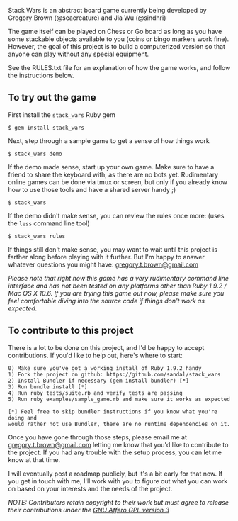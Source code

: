 Stack Wars is an abstract board game currently being developed by Gregory Brown
(@seacreature) and Jia Wu (@sindhri)

The game itself can be played on Chess or Go board as long as you have some
stackable objects available to you (coins or bingo markers work fine). However,
the goal of this project is to build a computerized version so that anyone can
play without any special equipment.

See the RULES.txt file for an explanation of how the game works, and
follow the instructions below.

## To try out the game

First install the `stack_wars` Ruby gem

    $ gem install stack_wars

Next, step through a sample game to get a sense of how things work

    $ stack_wars demo

If the demo made sense, start up your own game. Make sure to have a friend
to share the keyboard with, as there are no bots yet. Rudimentary online
games can be done via tmux or screen, but only if you already know
how to use those tools and have a shared server handy ;)

    $ stack_wars

If the demo didn't make sense, you can review the rules once more:
(uses the `less` command line tool)

    $ stack_wars rules

If things still don't make sense, you may want to wait until this project is
farther along before playing with it further. But I'm happy to answer whatever
questions you might have: gregory.t.brown@gmail.com

_Please note that right now this game has a very rudimentary command line
interface and has not been tested on any platforms other than Ruby 1.9.2 /
Mac OS X 10.6. If you are trying this game out now, please make sure you
feel comfortable diving into the source code if things don't work as 
expected._

## To contribute to this project

There is a lot to be done on this project, and I'd be happy to accept contributions. 
If you'd like to help out, here's where to start:

    0) Make sure you've got a working install of Ruby 1.9.2 handy
    1) Fork the project on github: https://github.com/sandal/stack_wars
    2) Install Bundler if necessary (gem install bundler) [*]
    3) Run bundle install [*]
    4) Run ruby tests/suite.rb and verify tests are passing
    5) Run ruby examples/sample_game.rb and make sure it works as expected

    [*] Feel free to skip bundler instructions if you know what you're doing and
    would rather not use Bundler, there are no runtime dependencies on it.

Once you have gone through those steps, please email me at
gregory.t.brown@gmail.com letting me know that you'd like to contribute to the
project. If you had any trouble with the setup process, you can let me know at
that time. 

I will eventually post a roadmap publicly, but it's a bit early for that now. If
you get in touch with me, I'll work with you to figure out what you can work on
based on your interests and the needs of the project.

_NOTE: Contributors retain copyright to their work but must agree to release their
contributions under the [GNU Affero GPL version
3](http://www.gnu.org/licenses/agpl.html)_

